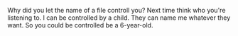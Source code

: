Why did you let the name of a file controll you?
Next time think who you're listening to.
I can be controlled by a child.
They can name me whatever they want.
So you could be controlled be a 6-year-old.
